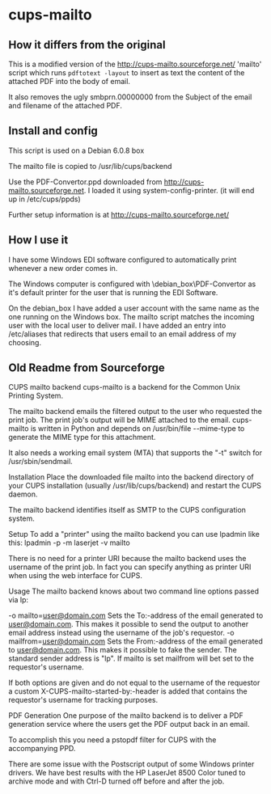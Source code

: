 cups-mailto
===========

How it differs from the original
-------------------------------
This is a modified version of the http://cups-mailto.sourceforge.net/ 'mailto' script which runs `pdftotext -layout` to insert as text the content of the attached PDF into the body of email.

It also removes the ugly smbprn.00000000 from the Subject of the email and filename of the attached PDF.

Install and config
------------------
This script is used on a Debian 6.0.8 box

The mailto file is copied to /usr/lib/cups/backend 

Use the PDF-Convertor.ppd downloaded from http://cups-mailto.sourceforge.net. I loaded it using system-config-printer. (it will end up in /etc/cups/ppds)

Further setup information is at http://cups-mailto.sourceforge.net/

How I use it
------------
I have some Windows EDI software configured to automatically print whenever a new order comes in.

The Windows computer is configured with \\debian_box\PDF-Convertor as it's default printer for the user that is running the EDI Software.

On the debian_box I have added a user account with the same name as the one running on the Windows box. The mailto script matches the incoming user with the local user to deliver mail. I have added an entry into /etc/aliases that redirects that users email to an email address of my choosing.


Old Readme from Sourceforge
---------------------------

CUPS mailto backend
cups-mailto is a backend for the Common Unix Printing System.

The mailto backend emails the filtered output to the user who requested the print job. The print job's output will be MIME attached to the email. cups-mailto is written in Python and depends on /usr/bin/file --mime-type to generate the MIME type for this attachment.

It also needs a working email system (MTA) that supports the "-t" switch for /usr/sbin/sendmail.

Installation
Place the downloaded file mailto into the backend directory of your CUPS installation (usually /usr/lib/cups/backend) and restart the CUPS daemon.

The mailto backend identifies itself as SMTP to the CUPS configuration system.

Setup
To add a "printer" using the mailto backend you can use lpadmin like this: lpadmin -p <printername> -m laserjet -v mailto

There is no need for a printer URI because the mailto backend uses the username of the print job. In fact you can specify anything as printer URI when using the web interface for CUPS.

Usage
The mailto backend knows about two command line options passed via lp:

-o mailto=user@domain.com
Sets the To:-address of the email generated to user@domain.com. This makes it possible to send the output to another email address instead using the username of the job's requestor.
-o mailfrom=user@domain.com
Sets the From:-address of the email generated to user@domain.com. This makes it possible to fake the sender. The standard sender address is "lp".
If mailto is set mailfrom will bet set to the requestor's username.

If both options are given and do not equal to the username of the requestor a custom X-CUPS-mailto-started-by:-header is added that contains the requestor's username for tracking purposes.

PDF Generation
One purpose of the mailto backend is to deliver a PDF generation service where the users get the PDF output back in an email.

To accomplish this you need a pstopdf filter for CUPS with the accompanying PPD.

There are some issue with the Postscript output of some Windows printer drivers. We have best results with the HP LaserJet 8500 Color tuned to archive mode and with Ctrl-D turned off before and after the job.







